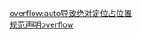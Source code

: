 [overflow:auto导致绝对定位占位置](http://www.5imoban.net/jiaocheng/div+css/201804203258.html)  
[规范声明overflow](https://www.w3.org/TR/2018/WD-css-overflow-3-20180731/#overflow-properties)
